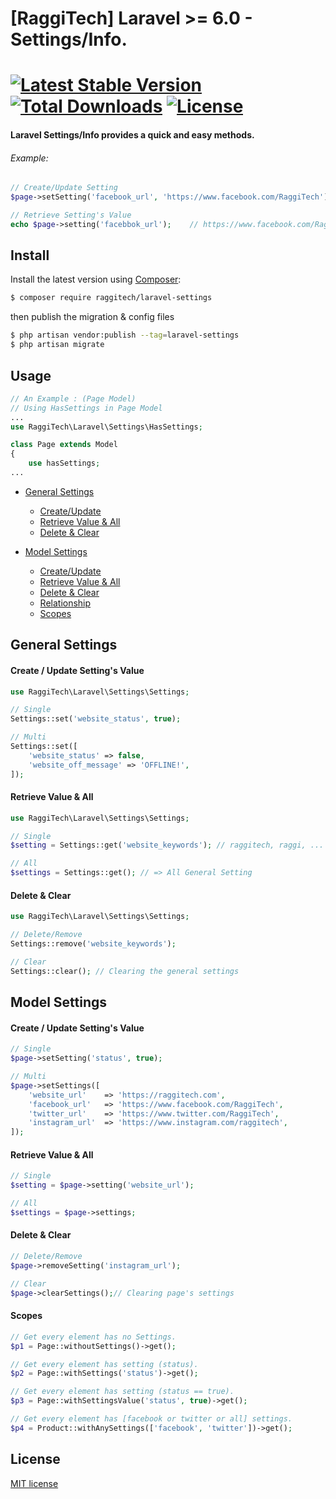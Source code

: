 # [RaggiTech] Laravel >= 6.0 - Settings/Info.

#  [![Latest Stable Version](https://poser.pugx.org/raggitech/laravel-settings/v/stable)](https://packagist.org/packages/raggitech/laravel-settings) [![Total Downloads](https://poser.pugx.org/raggitech/laravel-settings/downloads)](https://packagist.org/packages/raggitech/laravel-settings) [![License](https://poser.pugx.org/raggitech/laravel-settings/license)](https://packagist.org/packages/raggitech/laravel-settings)

#### Laravel Settings/Info provides a quick and easy methods.

###### Example:

```php
// Create/Update Setting
$page->setSetting('facebook_url', 'https://www.facebook.com/RaggiTech');

// Retrieve Setting's Value
echo $page->setting('facebbok_url');	// https://www.facebook.com/RaggiTech
```



## Install

Install the latest version using [Composer](https://getcomposer.org/):

```bash
$ composer require raggitech/laravel-settings
```

then publish the migration & config files
```bash
$ php artisan vendor:publish --tag=laravel-settings
$ php artisan migrate
```




## Usage
```php
// An Example : (Page Model)
// Using HasSettings in Page Model
...
use RaggiTech\Laravel\Settings\HasSettings;

class Page extends Model
{
    use hasSettings;
...
```



- [General Settings](#gs)
  - [Create/Update](#gs_cu)
  - [Retrieve Value & All](#gs_get)
  - [Delete & Clear](#gs_dc)
  
- [Model Settings](#m)
  - [Create/Update](#m_cu)
  - [Retrieve Value & All](#m_get)
  - [Delete & Clear](#m_dc)
  - [Relationship](#m_relationship)
  - [Scopes](#m_scopes)



<a name="gs"></a>
## General Settings




<a name="gs_cu"></a>

#### Create / Update Setting's Value

```php
use RaggiTech\Laravel\Settings\Settings;

// Single
Settings::set('website_status', true);

// Multi
Settings::set([
	'website_status' => false,
	'website_off_message' => 'OFFLINE!',
]);
```



<a name="gs_get"></a>

#### Retrieve Value & All

```php
use RaggiTech\Laravel\Settings\Settings;

// Single
$setting = Settings::get('website_keywords'); // raggitech, raggi, ...

// All
$settings = Settings::get(); // => All General Setting
```




<a name="gs_dc"></a>

#### Delete & Clear

```php
use RaggiTech\Laravel\Settings\Settings;

// Delete/Remove
Settings::remove('website_keywords');

// Clear
Settings::clear(); // Clearing the general settings
```









<a name="m"></a>
## Model Settings



<a name="m_cu"></a>

#### Create / Update Setting's Value

```php
// Single
$page->setSetting('status', true);

// Multi
$page->setSettings([
	'website_url'    => 'https://raggitech.com',
	'facebook_url'   => 'https://www.facebook.com/RaggiTech',
	'twitter_url'    => 'https://www.twitter.com/RaggiTech',
	'instagram_url'  => 'https://www.instagram.com/raggitech',
]);
```



<a name="m_get"></a>

#### Retrieve Value & All

```php
// Single
$setting = $page->setting('website_url');

// All
$settings = $page->settings;
```




<a name="gs_dc"></a>

#### Delete & Clear

```php
// Delete/Remove
$page->removeSetting('instagram_url');

// Clear
$page->clearSettings();// Clearing page's settings
```





<a name="scopes"></a>

#### Scopes 
```php
// Get every element has no Settings.
$p1 = Page::withoutSettings()->get();

// Get every element has setting (status).
$p2 = Page::withSettings('status')->get();

// Get every element has setting (status == true).
$p3 = Page::withSettingsValue('status', true)->get();

// Get every element has [facebook or twitter or all] settings.
$p4 = Product::withAnySettings(['facebook', 'twitter'])->get();
```




## License

[MIT license](LICENSE.md)